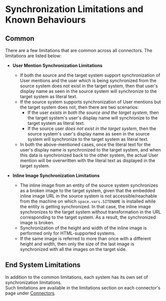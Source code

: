 # Synchronization Limitations and Known Behaviours

## Common

There are a few limitations that are common across all connectors. The limitations are listed below:

- **User Mention Synchronization Limitations**  
  - If both the source and the target system support synchronization of User mentions and the user which is being synchronized from the source system does not exist in the target system, then that user's display name as seen in the source system will synchronize to the target system as literal text.
  - If the source system supports synchronization of User mentions but the target system does not, then there are two scenarios:  
    - If the user *exists in both the source and the target system*, then the target system's user's display name will synchronize to the target system as literal text.  
    - If the source user *does not exist in the target system*, then the source system's user's display name as seen in the source system will synchronize to the target system as literal text.
  - In both the above-mentioned cases, once the literal text for the user's display name is synchronized to the target system, and when this data is synchronized back to the other system, the actual User mention will be overwritten with the literal text as displayed in the target system.

- **Inline Image Synchronization Limitations**  
  - The inline image from an entity of the source system synchronizes as a broken image to the target system, given that the embedded inline image URL in the source system is not accessible/reachable from the machine on which <code class="expression">space.vars.SITENAME</code> is installed while the entity is getting synchronized. In that case, the inline image synchronizes to the target system without transformation in the URL corresponding to the target system. As a result, the synchronized image is broken.
  - Synchronization of the height and width of the inline image is performed only for HTML-supported systems.
  - If the same image is referred to more than once with a different height and width, then only the size of the last image is synchronized with all the images on the target side.

## End System Limitations

In addition to the common limitations, each system has its own set of synchronization limitations.  
Such limitations are available in the limitations section on each connector's page under [Connectors](../connectors/connectors.md).


